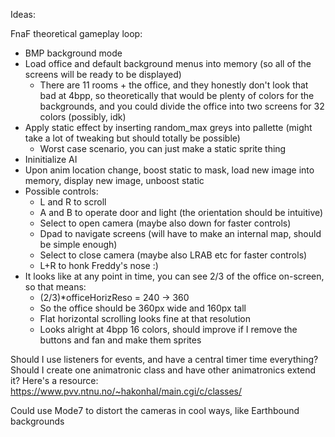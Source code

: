 Ideas:

FnaF theoretical gameplay loop:

* BMP background mode
* Load office and default background menus into memory (so all of the screens will be ready to be displayed)
	* There are 11 rooms + the office, and they honestly don't look that bad at 4bpp, so theoretically that would be plenty of colors for the backgrounds, and you could divide the office into two screens for 32 colors (possibly, idk)
* Apply static effect by inserting random_max greys into pallette (might take a lot of tweaking but should totally be possible)
	* Worst case scenario, you can just make a static sprite thing
* Ininitialize AI
* Upon anim location change, boost static to mask, load new image into memory, display new image, unboost static
* Possible controls:
	* L and R to scroll
	* A and B to operate door and light (the orientation should be intuitive)
	* Select to open camera (maybe also down for faster controls)
	* Dpad to navigate screens (will have to make an internal map, should be simple enough)
	* Select to close camera (maybe also LRAB etc for faster controls)
	* L+R to honk Freddy's nose :)
* It looks like at any point in time, you can see 2/3 of the office on-screen, so that means:
	* (2/3)*officeHorizReso = 240 -> 360
	* So the office should be 360px wide and 160px tall
	* Flat horizontal scrolling looks fine at that resolution
	* Looks alright at 4bpp 16 colors, should improve if I remove the buttons and fan and make them sprites


Should I use listeners for events, and have a central timer time everything? Should I create one animatronic class and have other animatronics extend it? 
Here's a resource: https://www.pvv.ntnu.no/~hakonhal/main.cgi/c/classes/

Could use Mode7 to distort the cameras in cool ways, like Earthbound backgrounds
